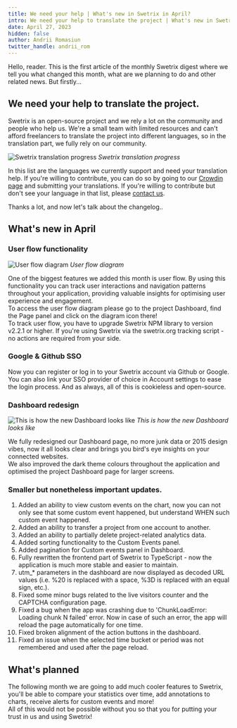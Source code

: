 ```yaml
---
title: We need your help | What's new in Swetrix in April?
intro: We need your help to translate the project | What's new in Swetrix in April?
date: April 27, 2023
hidden: false
author: Andrii Romasiun
twitter_handle: andrii_rom
---
```


Hello, reader. This is the first article of the monthly Swetrix digest where we tell you what changed this month, what are we planning to do and other related news.
But firstly...

<h2 id="need_your_help">
  We need your help to translate the project.
</h2>

Swetrix is an open-source project and we rely a lot on the community and people who help us.
We're a small team with limited resources and can't afford freelancers to translate the project into different languages, so in the translation part, we fully rely on our community.

<img src="https://i.imgur.com/KnFnIfd.png" alt="Swetrix translation progress" title="Swetrix translation progress" />
<i>Swetrix translation progress</i>
<br />

In this list are the languages we currently support and need your translation help.
If you're willing to contribute, you can do so by going to our <a href="https://crowdin.com/project/swetrix" target="_blank" rel="noreferrer noopener">Crowdin page</a> and submitting your translations.
If you're willing to contribute but don't see your language in that list, please <a href="https://swetrix.com/contact" target="_blank" rel="noreferrer noopener">contact us</a>.

Thanks a lot, and now let's talk about the changelog..

<h2 id="whats_new">
  What's new in April
</h2>

<h3 id="user_flow">
  User flow functionality
</h3>

<img src="https://i.imgur.com/SnpspEF.png" alt="User flow diagram" title="User flow diagram" />
<i>User flow diagram</i>
<br />

One of the biggest features we added this month is user flow. By using this functionality you can track user interactions and navigation patterns throughout your application, providing valuable insights for optimising user experience and engagement.
<br />
To access the user flow diagram please go to the project Dashboard, find the Page panel and click on the diagram icon there!
<br />
To track user flow, you have to upgrade Swetrix NPM library to version v2.2.1 or higher. If you're using Swetrix via the swetrix.org tracking script - no actions are required from your side.

<h3 id="sso">
  Google & Github SSO
</h3>

Now you can register or log in to your Swetrix account via Github or Google. You can also link your SSO provider of choice in Account settings to ease the login process. And as always, all of this is cookieless and open-source.

<h3 id="redesign">
  Dashboard redesign
</h3>

<img src="https://i.imgur.com/pQZPOXQ.png" alt="This is how the new Dashboard looks like" title="This is how the new Dashboard looks like" />
<i>This is how the new Dashboard looks like</i>
<br />

We fully redesigned our Dashboard page, no more junk data or 2015 design vibes, now it all looks clear and brings you bird's eye insights on your connected websites.
<br />
We also improved the dark theme colours throughout the application and optimised the project Dashboard page for larger screens.

<h3 id="small">
  Smaller but nonetheless important updates.
</h3>

<ol>
  <li>
    Added an ability to view custom events on the chart, now you can not only see that some custom event happened, but understand WHEN such custom event happened.
  </li>
  <li>
    Added an ability to transfer a project from one account to another.
  </li>
  <li>
    Added an ability to partially delete project-related analytics data.
  </li>
  <li>
    Added sorting functionality to the Custom Events panel.
  </li>
  <li>
    Added pagination for Custom events panel in Dashboard.
  </li>
  <li>
    Fully rewritten the frontend part of Swetrix to TypeScript - now the application is much more stable and easier to maintain.
  </li>
  <li>
    utm_* parameters in the dashboard are now displayed as decoded URL values (i.e. %20 is replaced with a space, %3D is replaced with an equal sign, etc.).
  </li>
  <li>
    Fixed some minor bugs related to the live visitors counter and the CAPTCHA configuration page.
  </li>
  <li>
    Fixed a bug when the app was crashing due to 'ChunkLoadError: Loading chunk N failed' error. Now in case of such an error, the app will reload the page automatically for one time.
  </li>
  <li>
    Fixed broken alignment of the action buttons in the dashboard.
  </li>
  <li>
    Fixed an issue when the selected time bucket or period was not remembered and used after the page reload.
  </li>
</ol>

<h2 id="whats_planned">
  What's planned
</h2>

The following month we are going to add much cooler features to Swetrix, you'll be able to compare your statistics over time, add annotations to charts, receive alerts for custom events and more!
<br />
All of this would not be possible without you so that you for putting your trust in us and using Swetrix!
